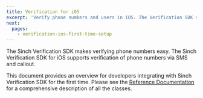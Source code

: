 ```yaml
---
title: Verification for iOS
excerpt: 'Verify phone numbers and users in iOS. The Verification SDK supports the verification of phone numbers via SMS or flash calls. The SDK is also available for Android.'
next:
  pages:
    - verification-ios-first-time-setup
---
```

The Sinch Verification SDK makes verifying phone numbers easy. The Sinch Verification SDK for iOS supports verification of phone numbers via SMS and callout.

This document provides an overview for developers integrating with Sinch Verification SDK for the first time. Please see the [Reference Documentation](http://www.sinch.com/docs/verification/ios/reference/) for a comprehensive description of all the classes.
